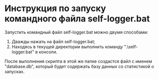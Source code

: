 # Инструкция по запуску командного файла self-logger.bat

Запустить командный файл self-logger.bat можно двумя способами:

1. Дважды нажать на файл self-logger.bat;
2. Находясь в текущей директории выполнить команду ".\self-logger.bat" в консоли.

После выполнения скрипта в этой же папке создастся файл с именем "database.db", который будет содержать базу данных со статистикой о запусках.